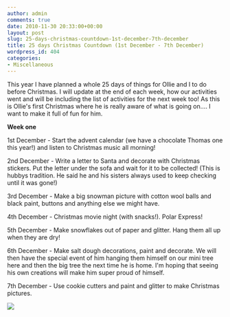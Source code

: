 ```yaml
---
author: admin
comments: true
date: 2010-11-30 20:33:00+00:00
layout: post
slug: 25-days-christmas-countdown-1st-december-7th-december
title: 25 days Christmas Countdown (1st December - 7th December)
wordpress_id: 404
categories:
- Miscellaneous
---
```


This year I have planned a whole 25 days of things for Ollie and I to do before Christmas. I will update at the end of each week, how our activities went and will be including the list of activities for the next week too!  As this is Ollie's first Christmas where he is really aware of what is going on.... I want to make it full of fun for him.  
  


**Week one**

  


1st December - Start the advent calendar (we have a chocolate Thomas one this year!) and listen to Christmas music all morning!  
  
2nd December - Write a letter to Santa and decorate with Christmas stickers.  Put the letter under the sofa and wait for it to be collected! (This is hubbys tradition.  He said he and his sisters always used to keep checking until it was gone!)  
  
3rd December - Make a big snowman picture with cotton wool balls and black paint, buttons and anything else we might have.  
  
4th December - Christmas movie night (with snacks!). Polar Express!  
  
5th December - Make snowflakes out of paper and glitter.  Hang them all up when they are dry!  
  
6th December - Make salt dough decorations, paint and decorate.  We will then have the special event of him hanging them himself on our mini tree here and then the big tree the next time he is home.  I'm hoping that seeing his own creations will make him super proud of himself.  
  
7th December - Use cookie cutters and paint and glitter to make Christmas pictures.

![](https://blogger.googleusercontent.com/tracker/251139911615938991-3266266485659860352?l=www.outmumbered.com)
